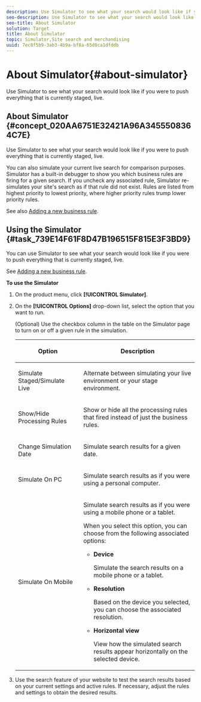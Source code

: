 ```yaml
---
description: Use Simulator to see what your search would look like if you were to push everything that is currently staged, live.
seo-description: Use Simulator to see what your search would look like if you were to push everything that is currently staged, live.
seo-title: About Simulator
solution: Target
title: About Simulator
topic: Simulator,Site search and merchandising
uuid: 7ec8f5b9-3ab3-4b9a-bf8a-65d0ca1dfddb
---
```


# About Simulator{#about-simulator}

Use Simulator to see what your search would look like if you were to push everything that is currently staged, live.

## About Simulator {#concept_020AA6751E32421A96A3455508364C7E}

Use Simulator to see what your search would look like if you were to push everything that is currently staged, live. 

You can also simulate your current live search for comparison purposes. Simulator has a built-in debugger to show you which business rules are firing for a given search. If you uncheck any associated rule, Simulator re-simulates your site's search as if that rule did not exist. Rules are listed from highest priority to lowest priority, where higher priority rules trump lower priority rules.

See also [Adding a new business rule](c-about-rules-menu/c-about-business-rules.md#task_BD3B31ED48BB4B1B8F1DCD3BFA2528E7). 

## Using the Simulator {#task_739E14F61F8D47B196515F815E3F3BD9}

You can use Simulator to see what your search would look like if you were to push everything that is currently staged, live. 

See [Adding a new business rule](c-about-rules-menu/c-about-business-rules.md#task_BD3B31ED48BB4B1B8F1DCD3BFA2528E7).

**To use the Simulator** 

1. On the product menu, click **[!UICONTROL Simulator]**.
1. On the **[!UICONTROL Options]** drop-down list, select the option that you want to run.

   <!-- 
   
   r_simulator_page_options.xml
   
   -->

   (Optional) Use the checkbox column in the table on the Simulator page to turn on or off a given rule in the simulation.

    <table> 
    <thead> 
      <tr> 
      <th colname="col1" class="entry"> <p>Option </p> </th> 
      <th colname="col2" class="entry"> <p>Description </p> </th> 
      </tr> 
    </thead>
    <tbody> 
      <tr> 
      <td colname="col1"> <p><span class="uicontrol">Simulate Staged/Simulate Live</span> </p> </td> 
      <td colname="col2"> <p>Alternate between simulating your live environment or your stage environment. </p> </td> 
      </tr> 
      <tr> 
      <td colname="col1"> <p><span class="uicontrol">Show/Hide Processing Rules</span> </p> </td> 
      <td colname="col2"> <p>Show or hide all the processing rules that fired instead of just the business rules. </p> </td> 
      </tr> 
      <tr> 
      <td colname="col1"> <p><span class="uicontrol">Change Simulation Date</span> </p> </td> 
      <td colname="col2"> <p>Simulate search results for a given date. </p> </td> 
      </tr> 
      <tr> 
      <td colname="col1"> <p><span class="uicontrol">Simulate On PC</span> </p> </td> 
      <td colname="col2"> <p>Simulate search results as if you were using a personal computer. </p> </td> 
      </tr> 
      <tr> 
      <td colname="col1"> <p><span class="uicontrol">Simulate On Mobile</span> </p> </td> 
      <td colname="col2"> <p>Simulate search results as if you were using a mobile phone or a tablet. </p> <p>When you select this option, you can choose from the following associated options: </p> 
        <ul id="ul_2A9901418212486A8EE67A78CB99CBE4"> 
        <li id="li_B210E954DF0D44C397718112C72C2103"> <b><span class="uicontrol">Device</span></b> <p>Simulate the search results on a mobile phone or a tablet. </p> </li> 
        <li id="li_90B64EAA0B57446A90CE22172E703594"> <b><span class="uicontrol">Resolution</span></b> <p>Based on the device you selected, you can choose the associated resolution. </p> </li> 
        <li id="li_042AF9FA3FA846EDB48F7296DB361515"> <b><span class="uicontrol">Horizontal view</span></b> <p>View how the simulated search results appear horizontally on the selected device. </p> </li> 
        </ul> </td> 
      </tr> 
    </tbody> 
    </table>

1. Use the search feature of your website to test the search results based on your current settings and active rules. If necessary, adjust the rules and settings to obtain the desired results.

